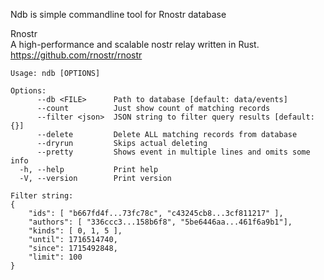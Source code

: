 Ndb is simple commandline tool for Rnostr database

Rnostr  
A high-performance and scalable nostr relay written in Rust.  
https://github.com/rnostr/rnostr

```
Usage: ndb [OPTIONS]

Options:
      --db <FILE>      Path to database [default: data/events]
      --count          Just show count of matching records
      --filter <json>  JSON string to filter query results [default: {}]
      --delete         Delete ALL matching records from database
      --dryrun         Skips actual deleting
      --pretty         Shows event in multiple lines and omits some info
  -h, --help           Print help
  -V, --version        Print version
```

```
Filter string:
{
    "ids": [ "b667fd4f...73fc78c", "c43245cb8...3cf811217" ],
    "authors": [ "336ccc3...158b6f8", "5be6446aa...461f6a9b1"],
    "kinds": [ 0, 1, 5 ],
    "until": 1716514740,
    "since": 1715492848,
    "limit": 100
}
```
